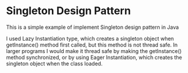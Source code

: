 # Singleton Design Pattern

This is a simple example of implement Singleton design pattern in Java

I used Lazy Instantiation type, which creates a singleton object when getInstance() method first called, but this method is not thread safe. In larger programs I would make it thread safe by making the getInstance() method synchronized, or by using Eager Instantiation, which creates the singleton object when the class loaded.
